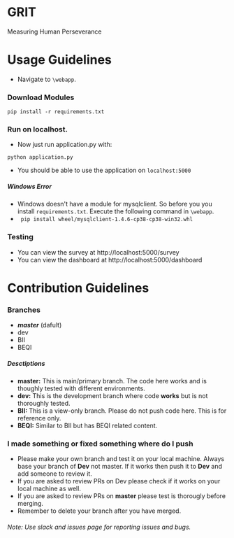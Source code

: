 # GRIT
Measuring Human Perseverance


# Usage Guidelines
- Navigate to `\webapp`.
### Download Modules
 ```
 pip install -r requirements.txt
 ```
### Run on localhost.
- Now just run application.py with:
```
python application.py
```
- You should be able to use the application on `localhost:5000`

##### Windows Error
- Windows doesn't have a module for mysqlclient. So before you you install `requirements.txt`. Execute the following command in `\webapp`.
- ``` pip install wheel/mysqlclient-1.4.6-cp38-cp38-win32.whl```

### Testing
- You can view the survey at http://localhost:5000/survey
- You can view the dashboard at http://localhost:5000/dashboard

# Contribution Guidelines

### Branches
- ***master*** (dafult)
- dev
- BII
- BEQI

##### Desctiptions 

- **master:** This is main/primary branch. The code here works and is thoughly tested with different environments. 
- **dev:** This is the development branch where code **works** but is not thoroughly tested.
- **BII:** This is a view-only branch. Please do not push code here. This is for reference only.
- **BEQI:** Similar to BII but has BEQI related content.


### I made something or fixed something where do I push

- Please make your own branch and test it on your local machine. Always base your branch of **Dev** not master. If it works then push it to **Dev** and add someone to review it. 
- If you are asked to review PRs on Dev please check if it works on your local machine as well.
- If you are asked to review PRs on **master** please test is thorougly before merging.
- Remember to delete your branch after you have merged.

###### Note: Use slack and issues page for reporting issues and bugs.
